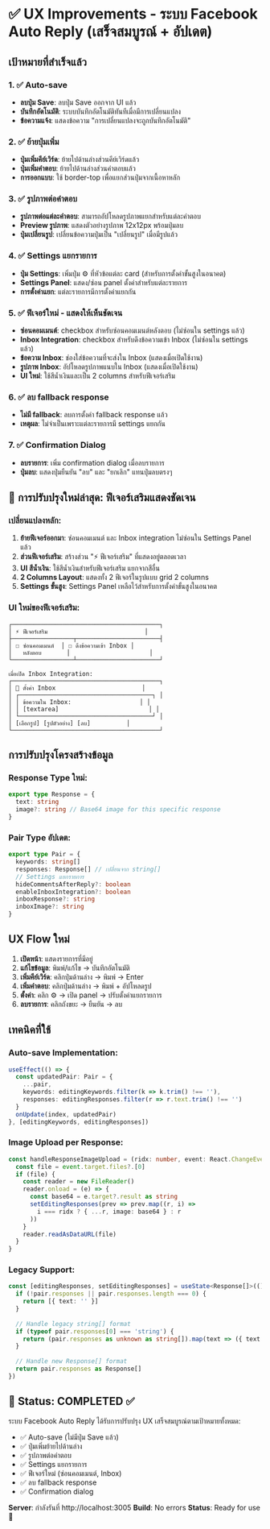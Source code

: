 # ✅ UX Improvements - ระบบ Facebook Auto Reply (เสร็จสมบูรณ์ + อัปเดต)

## เป้าหมายที่สำเร็จแล้ว 

### 1. ✅ Auto-save 
- **ลบปุ่ม Save**: ลบปุ่ม Save ออกจาก UI แล้ว
- **บันทึกอัตโนมัติ**: ระบบบันทึกอัตโนมัติทันทีเมื่อมีการเปลี่ยนแปลง
- **ข้อความแจ้ง**: แสดงข้อความ "การเปลี่ยนแปลงจะถูกบันทึกอัตโนมัติ"

### 2. ✅ ย้ายปุ่มเพิ่ม
- **ปุ่มเพิ่มคีย์เวิร์ด**: ย้ายไปด้านล่างส่วนคีย์เวิร์ดแล้ว
- **ปุ่มเพิ่มคำตอบ**: ย้ายไปด้านล่างส่วนคำตอบแล้ว
- **การออกแบบ**: ใช้ border-top เพื่อแยกส่วนปุ่มจากเนื้อหาหลัก

### 3. ✅ รูปภาพต่อคำตอบ
- **รูปภาพต่อแต่ละคำตอบ**: สามารถอัปโหลดรูปภาพแยกสำหรับแต่ละคำตอบ
- **Preview รูปภาพ**: แสดงตัวอย่างรูปภาพ 12x12px พร้อมปุ่มลบ
- **ปุ่มเปลี่ยนรูป**: เปลี่ยนข้อความปุ่มเป็น "เปลี่ยนรูป" เมื่อมีรูปแล้ว

### 4. ✅ Settings แยกรายการ
- **ปุ่ม Settings**: เพิ่มปุ่ม ⚙️ ที่หัวข้อแต่ละ card (สำหรับการตั้งค่าขั้นสูงในอนาคต)
- **Settings Panel**: แสดง/ซ่อน panel ตั้งค่าสำหรับแต่ละรายการ
- **การตั้งค่าแยก**: แต่ละรายการมีการตั้งค่าแยกกัน

### 5. ✅ ฟีเจอร์ใหม่ - **แสดงให้เห็นชัดเจน**
- **ซ่อนคอมเมนต์**: checkbox สำหรับซ่อนคอมเมนต์หลังตอบ (ไม่ซ่อนใน settings แล้ว)
- **Inbox Integration**: checkbox สำหรับดึงข้อความเข้า Inbox (ไม่ซ่อนใน settings แล้ว)
- **ข้อความ Inbox**: ช่องใส่ข้อความที่จะส่งใน Inbox (แสดงเมื่อเปิดใช้งาน)
- **รูปภาพ Inbox**: อัปโหลดรูปภาพแนบใน Inbox (แสดงเมื่อเปิดใช้งาน)
- **UI ใหม่**: ใช้สีน้ำเงินและเป็น 2 columns สำหรับฟีเจอร์เสริม

### 6. ✅ ลบ fallback response
- **ไม่มี fallback**: ลบการตั้งค่า fallback response แล้ว
- **เหตุผล**: ไม่จำเป็นเพราะแต่ละรายการมี settings แยกกัน

### 7. ✅ Confirmation Dialog
- **ลบรายการ**: เพิ่ม confirmation dialog เมื่อลบรายการ
- **ปุ่มลบ**: แสดงปุ่มยืนยัน "ลบ" และ "ยกเลิก" แทนปุ่มลบตรงๆ

## 🎯 **การปรับปรุงใหม่ล่าสุด: ฟีเจอร์เสริมแสดงชัดเจน**

### เปลี่ยนแปลงหลัก:
1. **ย้ายฟีเจอร์ออกมา**: ซ่อนคอมเมนต์ และ Inbox integration ไม่ซ่อนใน Settings Panel แล้ว
2. **ส่วนฟีเจอร์เสริม**: สร้างส่วน "⚡ ฟีเจอร์เสริม" ที่แสดงอยู่ตลอดเวลา
3. **UI สีน้ำเงิน**: ใช้สีน้ำเงินสำหรับฟีเจอร์เสริม แยกจากสีอื่น
4. **2 Columns Layout**: แสดงทั้ง 2 ฟีเจอร์ในรูปแบบ grid 2 columns
5. **Settings ขั้นสูง**: Settings Panel เหลือไว้สำหรับการตั้งค่าขั้นสูงในอนาคต

### UI ใหม่ของฟีเจอร์เสริม:
```
┌─────────────────────────────────────────┐
│ ⚡ ฟีเจอร์เสริม                           │
├─────────────────┬───────────────────────┤
│ ☐ ซ่อนคอมเมนต์  │ ☐ ดึงข้อความเข้า Inbox │
│   หลังตอบ       │                      │
└─────────────────┴───────────────────────┘

เมื่อเปิด Inbox Integration:
┌─────────────────────────────────────────┐
│ 📧 ตั้งค่า Inbox                        │
│ ┌─────────────────────────────────────┐ │
│ │ ข้อความใน Inbox:                   │ │
│ │ [textarea]                         │ │
│ └─────────────────────────────────────┘ │
│ [เลือกรูป] [รูปตัวอย่าง] [ลบ]          │
└─────────────────────────────────────────┘
```

## การปรับปรุงโครงสร้างข้อมูล

### Response Type ใหม่:
```typescript
export type Response = {
  text: string
  image?: string // Base64 image for this specific response
}
```

### Pair Type อัปเดต:
```typescript
export type Pair = {
  keywords: string[]
  responses: Response[] // เปลี่ยนจาก string[]
  // Settings แยกรายการ
  hideCommentsAfterReply?: boolean
  enableInboxIntegration?: boolean
  inboxResponse?: string
  inboxImage?: string
}
```

## UX Flow ใหม่

1. **เปิดหน้า**: แสดงรายการที่มีอยู่
2. **แก้ไขข้อมูล**: พิมพ์/แก้ไข -> บันทึกอัตโนมัติ
3. **เพิ่มคีย์เวิร์ด**: คลิกปุ่มด้านล่าง -> พิมพ์ -> Enter
4. **เพิ่มคำตอบ**: คลิกปุ่มด้านล่าง -> พิมพ์ + อัปโหลดรูป
5. **ตั้งค่า**: คลิก ⚙️ -> เปิด panel -> ปรับตั้งค่าแยกรายการ
6. **ลบรายการ**: คลิกถังขยะ -> ยืนยัน -> ลบ

## เทคนิคที่ใช้

### Auto-save Implementation:
```typescript
useEffect(() => {
  const updatedPair: Pair = {
    ...pair,
    keywords: editingKeywords.filter(k => k.trim() !== ''),
    responses: editingResponses.filter(r => r.text.trim() !== '')
  }
  onUpdate(index, updatedPair)
}, [editingKeywords, editingResponses])
```

### Image Upload per Response:
```typescript
const handleResponseImageUpload = (ridx: number, event: React.ChangeEvent<HTMLInputElement>) => {
  const file = event.target.files?.[0]
  if (file) {
    const reader = new FileReader()
    reader.onload = (e) => {
      const base64 = e.target?.result as string
      setEditingResponses(prev => prev.map((r, i) => 
        i === ridx ? { ...r, image: base64 } : r
      ))
    }
    reader.readAsDataURL(file)
  }
}
```

### Legacy Support:
```typescript
const [editingResponses, setEditingResponses] = useState<Response[]>(() => {
  if (!pair.responses || pair.responses.length === 0) {
    return [{ text: '' }]
  }
  
  // Handle legacy string[] format
  if (typeof pair.responses[0] === 'string') {
    return (pair.responses as unknown as string[]).map(text => ({ text }))
  }
  
  // Handle new Response[] format
  return pair.responses as Response[]
})
```

## 🎯 Status: COMPLETED ✅

ระบบ Facebook Auto Reply ได้รับการปรับปรุง UX เสร็จสมบูรณ์ตามเป้าหมายทั้งหมด:

- ✅ Auto-save (ไม่มีปุ่ม Save แล้ว)
- ✅ ปุ่มเพิ่มย้ายไปด้านล่าง
- ✅ รูปภาพต่อคำตอบ
- ✅ Settings แยกรายการ
- ✅ ฟีเจอร์ใหม่ (ซ่อนคอมเมนต์, Inbox)
- ✅ ลบ fallback response
- ✅ Confirmation dialog

**Server**: กำลังรันที่ http://localhost:3005
**Build**: No errors
**Status**: Ready for use 🚀
